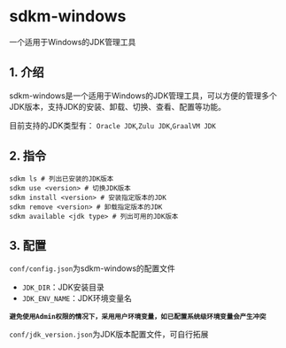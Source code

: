# sdkm-windows
一个适用于Windows的JDK管理工具

## 1. 介绍
sdkm-windows是一个适用于Windows的JDK管理工具，可以方便的管理多个JDK版本，支持JDK的安装、卸载、切换、查看、配置等功能。

目前支持的JDK类型有： `Oracle JDK`,`Zulu JDK`,`GraalVM JDK`

## 2. 指令
```pwsh
sdkm ls # 列出已安装的JDK版本
sdkm use <version> # 切换JDK版本
sdkm install <version> # 安装指定版本的JDK
sdkm remove <version> # 卸载指定版本的JDK
sdkm available <jdk type> # 列出可用的JDK版本 
```

## 3. 配置
`conf/config.json`为sdkm-windows的配置文件
- `JDK_DIR`：JDK安装目录
- `JDK_ENV_NAME`：JDK环境变量名

**` 避免使用Admin权限的情况下，采用用户环境变量，如已配置系统级环境变量会产生冲突 `**

`conf/jdk_version.json`为JDK版本配置文件，可自行拓展
